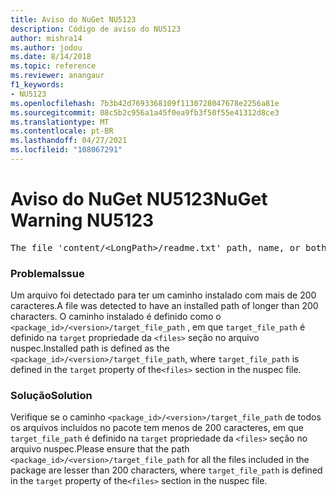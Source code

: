 ```yaml
---
title: Aviso do NuGet NU5123
description: Código de aviso do NU5123
author: mishra14
ms.author: jodou
ms.date: 8/14/2018
ms.topic: reference
ms.reviewer: anangaur
f1_keywords:
- NU5123
ms.openlocfilehash: 7b3b42d7693368109f1130728047678e2256a81e
ms.sourcegitcommit: 08c5b2c956a1a45f0ea9fb3f50f55e41312d8ce3
ms.translationtype: MT
ms.contentlocale: pt-BR
ms.lasthandoff: 04/27/2021
ms.locfileid: "108067291"
---
```

# <a name="nuget-warning-nu5123"></a><span data-ttu-id="d64f4-103">Aviso do NuGet NU5123</span><span class="sxs-lookup"><span data-stu-id="d64f4-103">NuGet Warning NU5123</span></span>
<pre>The file 'content/&lt;LongPath&gt;/readme.txt' path, name, or both are too long. Your package might not work without long file path support. Please shorten the file path or file name.</pre>

### <a name="issue"></a><span data-ttu-id="d64f4-104">Problema</span><span class="sxs-lookup"><span data-stu-id="d64f4-104">Issue</span></span>

<span data-ttu-id="d64f4-105">Um arquivo foi detectado para ter um caminho instalado com mais de 200 caracteres.</span><span class="sxs-lookup"><span data-stu-id="d64f4-105">A file was detected to have an installed path of longer than 200 characters.</span></span> <span data-ttu-id="d64f4-106">O caminho instalado é definido como o `<package_id>/<version>/target_file_path` , em que `target_file_path` é definido na `target` propriedade da `<files>` seção no arquivo nuspec.</span><span class="sxs-lookup"><span data-stu-id="d64f4-106">Installed path is defined as the `<package_id>/<version>/target_file_path`, where `target_file_path` is defined in the `target` property of the`<files>` section in the nuspec file.</span></span>


### <a name="solution"></a><span data-ttu-id="d64f4-107">Solução</span><span class="sxs-lookup"><span data-stu-id="d64f4-107">Solution</span></span>

<span data-ttu-id="d64f4-108">Verifique se o caminho `<package_id>/<version>/target_file_path` de todos os arquivos incluídos no pacote tem menos de 200 caracteres, em que `target_file_path` é definido na `target` propriedade da `<files>` seção no arquivo nuspec.</span><span class="sxs-lookup"><span data-stu-id="d64f4-108">Please ensure that the path `<package_id>/<version>/target_file_path` for all the files included in the package are lesser than 200 characters, where `target_file_path` is defined in the `target` property of the`<files>` section in the nuspec file.</span></span>

